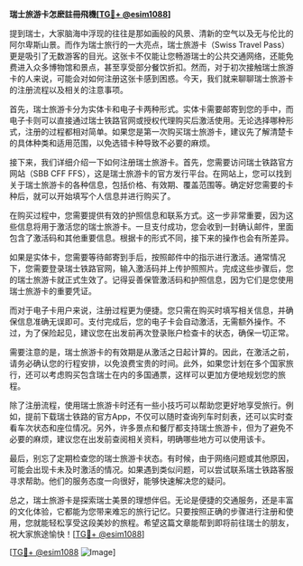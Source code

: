 **瑞士旅游卡怎麽註冊飛機[[TG💪+ @esim1088](https://t.me/s/esim1088)]**

提到瑞士，大家脑海中浮现的往往是那如画般的风景、清新的空气以及无与伦比的阿尔卑斯山景。而作为瑞士旅行的一大亮点，瑞士旅游卡（Swiss Travel Pass）更是吸引了无数游客的目光。这张卡不仅能让您畅游瑞士的公共交通网络，还能免费进入众多博物馆和景点，甚至享受部分餐饮折扣。然而，对于初次接触瑞士旅游卡的人来说，可能会对如何注册这张卡感到困惑。今天，我们就来聊聊瑞士旅游卡的注册流程以及相关的注意事项。

首先，瑞士旅游卡分为实体卡和电子卡两种形式。实体卡需要邮寄到您的手中，而电子卡则可以直接通过瑞士铁路官网或授权代理购买后激活使用。无论选择哪种形式，注册的过程都相对简单。如果您是第一次购买瑞士旅游卡，建议先了解清楚卡的具体种类和适用范围，以免选错卡种导致不必要的麻烦。

接下来，我们详细介绍一下如何注册瑞士旅游卡。首先，您需要访问瑞士铁路官方网站（SBB CFF FFS），这是瑞士旅游卡的官方发行平台。在网站上，您可以找到关于瑞士旅游卡的各种信息，包括价格、有效期、覆盖范围等。确定好您需要的卡种后，就可以开始填写个人信息并进行购买了。

在购买过程中，您需要提供有效的护照信息和联系方式。这一步非常重要，因为这些信息将用于激活您的瑞士旅游卡。一旦支付成功，您会收到一封确认邮件，里面包含了激活码和其他重要信息。根据卡的形式不同，接下来的操作也会有所差异。

如果是实体卡，您需要等待邮寄到手后，按照邮件中的指示进行激活。通常情况下，您需要登录瑞士铁路官网，输入激活码并上传护照照片。完成这些步骤后，您的瑞士旅游卡就正式生效了。记得妥善保管激活码和护照信息，因为它们是您使用瑞士旅游卡的重要凭证。

而对于电子卡用户来说，注册过程更为便捷。您只需在购买时填写相关信息，并确保信息准确无误即可。支付完成后，您的电子卡会自动激活，无需额外操作。不过，为了保险起见，建议您在出发前再次登录账户检查卡的状态，确保一切正常。

需要注意的是，瑞士旅游卡的有效期是从激活之日起计算的。因此，在激活之前，请务必确认您的行程安排，以免浪费宝贵的时间。此外，如果您计划在多个国家旅行，还可以考虑购买包含瑞士在内的多国通票，这样可以更加方便地规划您的旅程。

除了注册流程，使用瑞士旅游卡时还有一些小技巧可以帮助您更好地享受旅行。例如，提前下载瑞士铁路的官方App，不仅可以随时查询列车时刻表，还可以实时查看车次状态和座位情况。另外，许多景点和餐厅都支持瑞士旅游卡，但为了避免不必要的麻烦，建议您在出发前查阅相关资料，明确哪些地方可以使用该卡。

最后，别忘了定期检查您的瑞士旅游卡状态。有时候，由于网络问题或其他原因，可能会出现卡未及时激活的情况。如果遇到类似问题，可以尝试联系瑞士铁路客服寻求帮助。他们的服务态度一向很好，能够快速解决您的疑问。

总之，瑞士旅游卡是探索瑞士美景的理想伴侣。无论是便捷的交通服务，还是丰富的文化体验，它都能为您带来难忘的旅行记忆。只要按照正确的步骤进行注册和使用，您就能轻松享受这段美妙的旅程。希望这篇文章能帮到即将前往瑞士的朋友，祝大家旅途愉快！[[TG💪+ @esim1088](https://t.me/s/esim1088)] 

[[TG💪+ @esim1088](https://t.me/s/esim1088) ![Image](https://i.postimg.cc/4NQfJmqS/Snipaste-2025-05-13-00-14-12.png)]